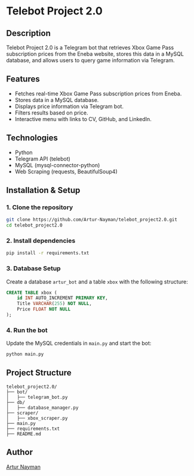 # Telebot Project 2.0

## Description
Telebot Project 2.0 is a Telegram bot that retrieves Xbox Game Pass subscription prices from the Eneba website, stores this data in a MySQL database, and allows users to query game information via Telegram.

## Features
- Fetches real-time Xbox Game Pass subscription prices from Eneba.
- Stores data in a MySQL database.
- Displays price information via Telegram bot.
- Filters results based on price.
- Interactive menu with links to CV, GitHub, and LinkedIn.

## Technologies
- Python
- Telegram API (telebot)
- MySQL (mysql-connector-python)
- Web Scraping (requests, BeautifulSoup4)

## Installation & Setup

### 1. Clone the repository
```sh
git clone https://github.com/Artur-Nayman/telebot_project2.0.git
cd telebot_project2.0
```

### 2. Install dependencies
```sh
pip install -r requirements.txt
```

### 3. Database Setup
Create a database `artur_bot` and a table `xbox` with the following structure:
```sql
CREATE TABLE xbox (
    id INT AUTO_INCREMENT PRIMARY KEY,
    Title VARCHAR(255) NOT NULL,
    Price FLOAT NOT NULL
);
```

### 4. Run the bot
Update the MySQL credentials in `main.py` and start the bot:
```sh
python main.py
```

## Project Structure
```
telebot_project2.0/
├── bot/
│   ├── telegram_bot.py
├── db/
│   ├── database_manager.py
├── scraper/
│   ├── xbox_scraper.py
├── main.py
├── requirements.txt
├── README.md
```

## Author
[Artur Nayman](https://github.com/Artur-Nayman)

